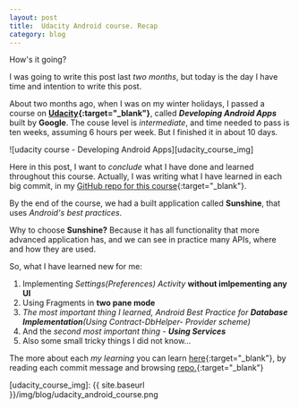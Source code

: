 ```yaml
---
layout:	post
title:	Udacity Android course. Recap
category: blog
---
```


How's it going?

I was going to write this post last _two months_, but today is the day I have time and intention to write this post.

About two months ago, when I was on my winter holidays, I passed a course on **[Udacity][udacity]{:target="_blank"}**, called _**Developing Android Apps**_ built by **Google**. The couse level is _intermediate_, and time needed to pass is ten weeks, assuming 6 hours per week. But I finished it in about 10 days.

![udacity course - Developing Android Apps][udacity_course_img]

Here in this post, I want to _conclude_ what I have done and learned throughout this course. Actually, I was writing what I have learned in each big commit, in my [GitHub repo for this course][githubrepo]{:target="_blank"}.

By the end of the course, we had a built application called **Sunshine**, that uses _Android's best practices_.

Why to choose **Sunshine?** Because it has all functionality that more advanced application has, and we can see in practice many APIs, where and how they are used.

So, what I have learned new for me:

1. Implementing _Settings(Preferences) Activity_ **without imlpementing any UI**
2. Using Fragments in **two pane mode**
3. _The most important thing I learned, Android Best Practice for **Database Implementation**(Using Contract-DbHelper- Provider scheme)_
4. And the _second most important thing - **Using Services**_
5. Also some small tricky things I did not know...

The more about each _my learning_ you can learn [here][gitcommits]{:target="_blank"}, by reading each commit message and browsing [repo.][githubrepo]{:target="_blank"}

[udacity]: https://udacity.com
[githubrepo]: https://github.com/aibolik/Sunshine
[gitcommits]: https://github.com/aibolik/Sunshine/commits/master
[udacity_course_img]: {{ site.baseurl }}/img/blog/udacity_android_course.png
